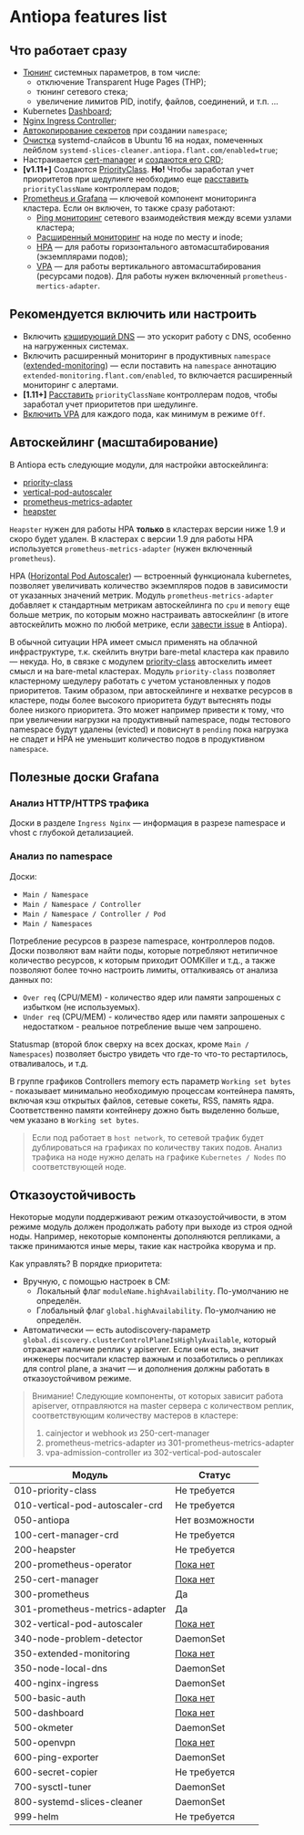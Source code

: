 Antiopa features list
=====================

## Что работает сразу
- [Тюнинг](/modules/700-sysctl-tuner/README.md) системных параметров, в том числе:
   - отключение Transparent Huge Pages (THP);
   - тюнинг сетевого стека;
   - увеличение лимитов PID, inotify, файлов, соединений, и т.п. ...
- Kubernetes [Dashboard](/modules/500-dashboard);
- [Nginx Ingress Controller](/modules/400-nginx-ingress);
- [Автокопирование секретов](/modules/600-secret-copier) при создании `namespace`;
- [Очистка](/modules/800-systemd-slices-cleaner) systemd-слайсов в Ubuntu 16 на нодах, помеченных лейблом `systemd-slices-cleaner.antiopa.flant.com/enabled=true`;
- Настраивается [cert-manager](/modules/200-cert-manager/) и [создаются его CRD](/modules/100-cert-manager-crd);
- **[v1.11+]** Создаются [PriorityClass](/modules/010-priority-class). **Но!** Чтобы заработал учет приоритетов при шедулинге необходимо еще [расставить](/modules/010-priority-class/README.md) `priorityClassName` контроллерам подов;
- [Prometheus и Grafana](/modules/300-prometheus) — ключевой компонент мониторинга кластера. Если он включен, то также сразу работают:
    - [Ping мониторинг](/modules/600-node-ping/README.md) сетевого взаимодействия между всеми узлами кластера;
    - [Расширенный мониторинг](/modules/350-extended-monitoring/README.md) на ноде по месту и inode;
    - [HPA](/modules/301-prometheus-metrics-adapter/) — для работы горизонтального автомасштабирования (экземплярами подов);
    - [VPA](/modules/302-vertical-pod-autoscaler/) — для работы вертикального автомасштабирования (ресурсами подов). Для работы нужен включенный `prometheus-mertics-adapter`.

## Рекомендуется включить или настроить
- Включить [кэширующий DNS](/modules/350-node-local-dns/README.md) — это ускорит работу с DNS, особенно на нагруженных системах.
- Включить расширенный мониторинг в продуктивных `namespace` ([extended-monitoring](/modules/350-extended-monitoring/README.md)) — если поставить на `namespace` аннотацию `extended-monitoring.flant.com/enabled`, то включается расширенный мониторинг с алертами.
- **[1.11+]** [Расставить](/modules/010-priority-class/README.md) `priorityClassName` контроллерам подов, чтобы заработал учет приоритетов при шедулинге.
- [Включить VPA](/modules/302-vertical-pod-autoscaler/README.md) для каждого пода, как минимум в режиме `Off`.

## Автоскейлинг (масштабирование)

В Antiopa есть следующие модули, для настройки автоскейлинга:
- [priority-class](/modules/010-priority-class/README.md)
- [vertical-pod-autoscaler](/modules/302-vertical-pod-autoscaler/README.md)
- [prometheus-metrics-adapter](/modules/301-prometheus-metrics-adapter/README.md)
- [heapster](/modules/200-heapster/README.md)

`Heapster` нужен для работы HPA **только** в кластерах версии ниже 1.9 и скоро будет удален. В кластерах с версии 1.9 для работы HPA используется `prometheus-metrics-adapter` (нужен включенный `prometheus`).

HPA ([Horizontal Pod Autoscaler](https://kubernetes.io/docs/tasks/run-application/horizontal-pod-autoscale/)) — встроенный функционала kubernetes, позволяет увеличивать количество экземпляров подов в зависимости от указанных значений метрик. Модуль `prometheus-metrics-adapter` добавляет к стандартным метрикам автоскейлинга по `cpu` и `memory` еще больше метрик, по которым можно настраивать автоскейлинг (в итоге автоскейлить можно по любой метрике, если [завести issue](https://github.com/deckhouse/deckhouse/issues/new?issue) в Antiopa).

В обычной ситуации HPA имеет смысл применять на облачной инфраструктуре, т.к. скейлить внутри bare-metal кластера как правило — некуда. Но, в связке с модулем [priority-class](/modules/010-priority-class/README.md) автоскелить имеет смысл и на bare-metal кластерах. Модуль `priority-class` позволяет кластерному шедулеру работать с учетом установленных у подов приоритетов. Таким образом, при автоскейлинге и нехватке ресурсов в кластере, поды более высокого приоритета будут вытеснять поды более низкого приоритета. Это может например привести к тому, что при увеличении нагрузки на продуктивный namespace, поды тестового namespace будут удалены (evicted) и повиснут в `pending` пока нагрузка не спадет и HPA не уменьшит количество подов в продуктивном `namespace`.


## Полезные доски Grafana

### Анализ HTTP/HTTPS трафика

Доски в разделе `Ingress Nginx` — информация в разрезе namespace и vhost с глубокой детализацией.

### Анализ по namespace

Доски:
- `Main / Namespace`
- `Main / Namespace / Controller`
- `Main / Namespace / Controller / Pod`
- `Main / Namespaces`

Потребление ресурсов в разрезе namespace, контроллеров подов. Доски позволяют вам найти поды, которые потребляют нетипичное количество ресурсов, к которым приходит OOMKiller и т.д., а также позволяют более точно настроить лимиты, отталкиваясь от анализа данных по:
- `Over req` (CPU/MEM) - количество ядер или памяти запрошеных с избытком (не используемых).
- `Under req` (CPU/MEM) - количество ядер или памяти запрошеных с недостатком - реальное потребление выше чем запрошено.

Statusmap (второй блок сверху на всех досках, кроме `Main / Namespaces`) позволяет быстро увидеть что где-то что-то рестартилось, отваливалось, и т.д.

В группе графиков Controllers memory есть параметр `Working set bytes` - показывает минимально необходимую процессам контейнера память, включая кэш открытых файлов, сетевые сокеты, RSS, память ядра. Соответственно памяти контейнеру дожно быть выделенно больше, чем указано в `Working set bytes`.

> Если под работает в `host network`, то сетевой трафик будет дублироваться на графиках по количеству таких подов. Анализ трафика на ноде нужно делать на графике `Kubernetes / Nodes` по соответствующей ноде.

## Отказоустойчивость

Некоторые модули поддерживают режим отказоустойчивости, в этом режиме модуль должен продолжать работу при выходе из строя одной ноды. Например, некоторые компоненты дополняются репликами, а также принимаются иные меры, такие как настройка кворума и пр.

Как управлять? В порядке приоритета:

* Вручную, с помощью настроек в CM:
    * Локальный флаг `moduleName.highAvailability`. По-умолчанию не определён.
    * Глобальный флаг `global.highAvailability`. По-умолчанию не определён.
* Автоматически — есть autodiscovery-параметр `global.discovery.clusterControlPlaneIsHighlyAvailable`, который отражает наличие реплик у apiserver. Если они есть, значит инженеры посчитали кластер важным и позаботились о репликах для control plane, а значит — и дополнения должны работать в отказоустойчивом режиме.

> Внимание! Следующие компоненты, от которых зависит работа apiserver, отправляются на master сервера с количеством реплик, соответствующим количеству мастеров в кластере:
> 1. cainjector и webhook из 250-cert-manager
> 2. prometheus-metrics-adapter из 301-prometheus-metrics-adapter
> 3. vpa-admission-controller из 302-vertical-pod-autoscaler

| Модуль   |      Статус   |
|----------|---------------|
| 010-priority-class              | Не требуется |
| 010-vertical-pod-autoscaler-crd | Не требуется |
| 050-antiopa                     | Нет возможности |
| 100-cert-manager-crd            | Не требуется |
| 200-heapster                    | Не требуется |
| 200-prometheus-operator         | [Пока нет](https://github.com/deckhouse/deckhouse/issues/519) |
| 250-cert-manager                | [Пока нет](https://github.com/deckhouse/deckhouse/issues/515) |
| 300-prometheus                  | Да |
| 301-prometheus-metrics-adapter  | Да |
| 302-vertical-pod-autoscaler     | [Пока нет](https://github.com/deckhouse/deckhouse/issues/520) |
| 340-node-problem-detector       | DaemonSet |
| 350-extended-monitoring         | [Пока нет](https://github.com/deckhouse/deckhouse/issues/510) |
| 350-node-local-dns              | DaemonSet |
| 400-nginx-ingress               | DaemonSet |
| 500-basic-auth                  | [Пока нет](https://github.com/deckhouse/deckhouse/issues/516) |
| 500-dashboard                   | [Пока нет](https://github.com/deckhouse/deckhouse/issues/517) |
| 500-okmeter                     | DaemonSet |
| 500-openvpn                     | [Пока нет](https://github.com/deckhouse/deckhouse/issues/518) |
| 600-ping-exporter               | DaemonSet |
| 600-secret-copier               | Не требуется |
| 700-sysctl-tuner                | DaemonSet |
| 800-systemd-slices-cleaner      | DaemonSet |
| 999-helm                        | Не требуется |
